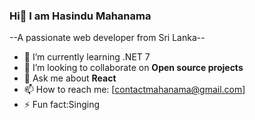 ### Hi👋 I am Hasindu Mahanama

--A passionate web developer from Sri Lanka--

- 🌱 I’m currently learning .NET 7
- 👯 I’m looking to collaborate on **Open source projects**
- 💬 Ask me about **React**
- 📫 How to reach me: [contactmahanama@gmail.com]
- ⚡ Fun fact:Singing


<!--
**mahanama77/mahanama77** is a ✨ _special_ ✨ repository because its `README.md` (this file) appears on your GitHub profile.

Here are some ideas to get you started:

- 🔭 I’m currently working on ...
- 🌱 I’m currently learning ...
- 👯 I’m looking to collaborate on ...
- 🤔 I’m looking for help with ...
- 💬 Ask me about ...
- 📫 How to reach me: ...
- 😄 Pronouns: ...
- ⚡ Fun fact: ...
-->
